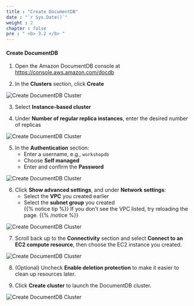 ```yaml
---
title : "Create DocumentDB"
date : "`r Sys.Date()`"
weight : 2
chapter : false
pre : " <b> 3.2 </b> "
---
```


#### Create DocumentDB

1. Open the Amazon DocumentDB console at https://console.aws.amazon.com/docdb

2. In the **Clusters** section, click **Create**

![Create DocumentDB Cluster](/images/3/0034.png?featherlight=false&width=90pc)

3. Select **Instance-based cluster**

4. Under **Number of regular replica instances**, enter the desired number of replicas

![Create DocumentDB Cluster](/images/3/0035.png?featherlight=false&width=90pc)

5. In the **Authentication** section:
   - Enter a username, e.g., `workshopdb`
   - Choose **Self managed**
   - Enter and confirm the **Password**

![Create DocumentDB Cluster](/images/3/0038.png?featherlight=false&width=90pc)

6. Click **Show advanced settings**, and under **Network settings**:
   - Select the **VPC** you created earlier
   - Select the **subnet group** you created  
   {{% notice tip %}}
   If you don't see the VPC listed, try reloading the page.
   {{% /notice %}}

![Create DocumentDB Cluster](/images/3/0037.png?featherlight=false&width=90pc)

7. Scroll back up to the **Connectivity** section and select **Connect to an EC2 compute resource**, then choose the EC2 instance you created.

![Create DocumentDB Cluster](/images/3/0039.png?featherlight=false&width=90pc)

8. (Optional) Uncheck **Enable deletion protection** to make it easier to clean up resources later.

9. Click **Create cluster** to launch the DocumentDB cluster.

![Create DocumentDB Cluster](/images/3/0040.png?featherlight=false&width=90pc)